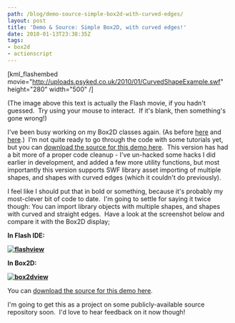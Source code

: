 ```yaml
---
path: /blog/demo-source-simple-box2d-with-curved-edges/
layout: post
title: 'Demo & Source: Simple Box2D, with curved edges!'
date: 2010-01-13T23:38:35Z
tags:
- box2d
- actionscript
---
```


 \[kml_flashembed movie="http://uploads.psyked.co.uk/2010/01/CurvedShapeExample.swf" height="280" width="500" /\]

(The image above this text is actually the Flash movie, if you hadn't guessed.  Try using your mouse to interact.  If it's blank, then something's gone wrong!)

I've been busy working on my Box2D classes again. (As before [here](http://www.psyked.co.uk/actionscript/simplifying-box2das3.htm) and [here](http://www.psyked.co.uk/box2d/simple-box2d-custom-polygon-creation.htm).)  I'm not quite ready to go through the code with some tutorials yet, but you can [download the source for this demo here](http://uploads.psyked.co.uk/2010/01/simplebox2d_demo_100113.zip).  This version has had a bit more of a proper code cleanup - I've un-hacked some hacks I did earlier in development, and added a few more utility functions, but most importantly this version supports SWF library asset importing of multiple shapes, and shapes with curved edges (which it couldn't do previously).

I feel like I should put that in bold or something, because it's probably my most-clever bit of code to date.  I'm going to settle for saying it twice though: You can import library objects with multiple shapes, and shapes with curved and straight edges.  Have a look at the screenshot below and compare it with the Box2D display;

**In Flash IDE:**

**[![](http://uploads.psyked.co.uk/2010/01/flashview.jpg "flashview")](flashview.jpg)**

**In Box2D:**

**[![](http://uploads.psyked.co.uk/2010/01/box2dview.jpg "box2dview")](box2dview.jpg)**

You can [download the source for this demo here](http://uploads.psyked.co.uk/2010/01/simplebox2d_demo_100113.zip).

I'm going to get this as a project on some publicly-available source repository soon.  I'd love to hear feedback on it now though!